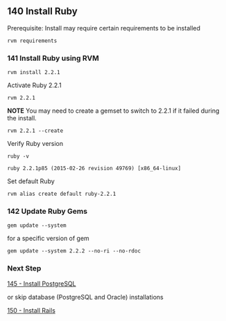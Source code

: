 ## 140 Install Ruby

Prerequisite: Install may require certain requirements to be installed

```
rvm requirements
```

### 141 Install Ruby using RVM

```
rvm install 2.2.1
```

Activate Ruby 2.2.1

```
rvm 2.2.1
```

**NOTE** You may need to create a gemset to switch to 2.2.1 if it failed during the install.

```
rvm 2.2.1 --create
```

Verify Ruby version

```
ruby -v
```

```console
ruby 2.2.1p85 (2015-02-26 revision 49769) [x86_64-linux]
```

Set default Ruby

```
rvm alias create default ruby-2.2.1
```

### 142 Update Ruby Gems

```
gem update --system
```

for a specific version of gem

```
gem update --system 2.2.2 --no-ri --no-rdoc
```

### Next Step

[145 - Install PostgreSQL](https://github.com/sleepepi/sleepepi/tree/master/virtual-machines/145-install-postgresql.md)

or skip database (PostgreSQL and Oracle) installations

[150 - Install Rails](https://github.com/sleepepi/sleepepi/tree/master/virtual-machines/150-install-rails.md)
